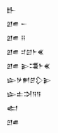 <div class='block'>
<div class='line'>𒃲</div>
<div class='line'>𒇻𒌑 𒀸</div>
<div class='line'>𒇻𒌑 𒍝</div>
<div class='line'>𒇻𒌑 𒄑𒇀𒈨𒌍</div>
<div class='line'>𒇻𒌑 𒉌𒃮𒈨𒌍</div>
<div class='line'>𒇽𒃻𒂍𒆪𒁷𒉌</div>
<div class='line'>𒇽𒉺𒋫𒀀𒀀</div>
<div class='line'>𒅗</div>
<div class='line'>𒇻𒌑</div>
</div>